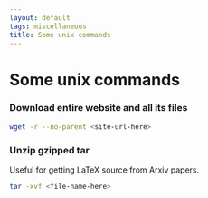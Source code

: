 ```yaml
---
layout: default 
tags: miscellaneous
title: Some unix commands
---
```


# Some unix commands

### Download entire website and all its files

```bash
wget -r --no-parent <site-url-here>
```

### Unzip gzipped tar

Useful for getting LaTeX source from Arxiv papers. 

```bash
tar -xvf <file-name-here>
```